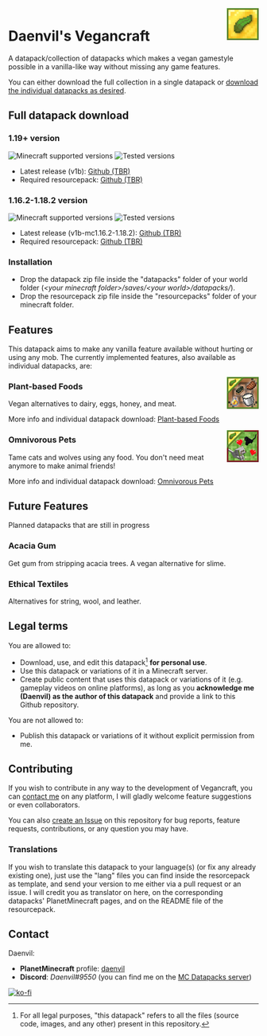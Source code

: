 <img src="../datapack/pack.png" alt="logo" align="right"/>

# Daenvil's Vegancraft
A datapack/collection of datapacks which makes a vegan gamestyle possible in a vanilla-like way without missing any game features.

You can either download the full collection in a single datapack or [download the individual datapacks as desired](#features).

## Full datapack download

### 1.19+ version

![Minecraft supported versions](https://img.shields.io/badge/supported%20MC%20versions-1.19%2B-green?style=flat-square)
![Tested versions](https://img.shields.io/badge/tested%20in-1.19-informational?style=flat-square)

- Latest release (v1b): [Github (TBR)](https://github.com/daenvil/vegancraft/releases/download/v1b/vegancraft-DP_v1b.zip)
- Required resourcepack: [Github (TBR)](https://github.com/daenvil/vegancraft/releases/download/v1b/vegancraft-RP_v1b.zip)

### 1.16.2-1.18.2 version
![Minecraft supported versions](https://img.shields.io/badge/supported%20MC%20versions-1.16.2--1.18.2-green?style=flat-square)
![Tested versions](https://img.shields.io/badge/tested%20in-1.18.2-informational?style=flat-square)

- Latest release (v1b-mc1.16.2-1.18.2): [Github (TBR)](https://github.com/daenvil/vegancraft/releases/download/v1b-mc1.16.2-1.18.2/vegancraft-DP_v1b-mc1.16.2-1.18.2.zip)
- Required resourcepack: [Github (TBR)](https://github.com/daenvil/vegancraft/releases/download/v1b-mc1.16.2-1.18.2/vegancraft-RP_v1b.zip)

[^1]: The resourcepack will give you a warning if you are not using 1.19, but it will work. Both datapack and resourcepack were tested on the mentioned versions; and also on multiplayer.

### Installation
- Drop the datapack zip file inside the "datapacks" folder of your world folder (*\<your minecraft folder\>/saves/\<your world\>/datapacks/*).
- Drop the resourcepack zip file inside the "resourcepacks" folder of your minecraft folder.

## Features
This datapack aims to make any vanilla feature available without hurting or using any mob. The currently implemented features, also available as individual datapacks, are:

<img src="./assets/vegan_food/pack.png" alt="logo" align="right"/>

### Plant-based Foods

Vegan alternatives to dairy, eggs, honey, and meat.

More info and individual datapack download: [Plant-based Foods](https://github.com/daenvil/vegancraft/wiki/Plant%E2%80%90based-Foods)

<img src="./assets/omni_pets/pack.png" alt="logo" align="right"/>

### Omnivorous Pets

Tame cats and wolves using any food. You don't need meat anymore to make animal friends!

More info and individual datapack download: [Omnivorous Pets](https://github.com/daenvil/vegancraft/wiki/Omnivorous-Pets)

## Future Features
Planned datapacks that are still in progress

### Acacia Gum

Get gum from stripping acacia trees. A vegan alternative for slime.

### Ethical Textiles
Alternatives for string, wool, and leather.

## Legal terms

You are allowed to:

- Download, use, and edit this datapack[^2] **for personal use**.
- Use this datapack or variations of it in a Minecraft server.
- Create public content that uses this datapack or variations of it (e.g. gameplay videos on online platforms), as long as you **acknowledge me (Daenvil) as the author of this datapack** and provide a link to this Github repository.

You are not allowed to:

- Publish this datapack or variations of it without explicit permission from me.

[^2]: For all legal purposes, "this datapack" refers to all the files (source code, images, and any other) present in this repository.

## Contributing
If you wish to contribute in any way to the development of Vegancraft, you can [contact me](#contact) on any platform, I will gladly welcome feature suggestions or even collaborators.

You can also [create an Issue](https://github.com/daenvil/vegancraft/issues/new/choose) on this repository for bug reports, feature requests, contributions, or any question you may have.

### Translations
If you wish to translate this datapack to your language(s) (or fix any already existing one), just use the "lang" files you can find inside the resorcepack as template, and send your version to me either via a pull request or an issue. I will credit you as translator on here, on the corresponding datapacks' PlanetMinecraft pages, and on the README file of the resourcepack.

## Contact

Daenvil:
- **PlanetMinecraft** profile: [daenvil](https://www.planetminecraft.com/member/daenvil/)
- **Discord**: *Daenvil#9550* (you can find me on the [MC Datapacks server](https://discord.gg/SnJQcfq))

[![ko-fi](https://ko-fi.com/img/githubbutton_sm.svg)](https://ko-fi.com/N4N0DSNQ5)
